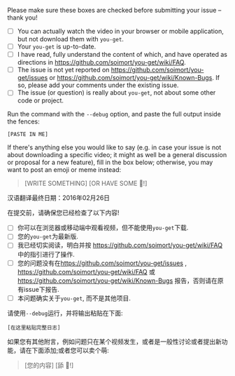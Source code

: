 Please make sure these boxes are checked before submitting your issue – thank you!

- [ ] You can actually watch the video in your browser or mobile application, but not download them with `you-get`.
- [ ] Your `you-get` is up-to-date.
- [ ] I have read, fully understand the content of which, and have operated as directions in  <https://github.com/soimort/you-get/wiki/FAQ>.
- [ ] The issue is not yet reported on <https://github.com/soimort/you-get/issues> or  <https://github.com/soimort/you-get/wiki/Known-Bugs>. If so, please add your comments under the existing issue.
- [ ] The issue (or question) is really about `you-get`, not about some other code or project.

Run the command with the `--debug` option, and paste the full output inside the fences:

```
[PASTE IN ME]
```

If there's anything else you would like to say (e.g. in case your issue is not about downloading a specific video; it might as well be a general discussion or proposal for a new feature), fill in the box below; otherwise, you may want to post an emoji or meme instead:

> [WRITE SOMETHING]
> [OR HAVE SOME :icecream:!]

汉语翻译最终日期：2016年02月26日

在提交前，请确保您已经检查了以下内容!

- [ ] 你可以在浏览器或移动端中观看视频，但不能使用`you-get`下载.
- [ ] 您的`you-get`为最新版.
- [ ] 我已经切实阅读，明白并按 <https://github.com/soimort/you-get/wiki/FAQ> 中的指引进行了操作.
- [ ] 您的问题没有在<https://github.com/soimort/you-get/issues> , <https://github.com/soimort/you-get/wiki/FAQ> 或 <https://github.com/soimort/you-get/wiki/Known-Bugs> 报告，否则请在原有issue下报告.
- [ ] 本问题确实关于`you-get`, 而不是其他项目.

请使用`--debug`运行，并将输出粘贴在下面:

```
[在这里粘贴完整日志]
```

如果您有其他附言，例如问题只在某个视频发生，或者是一般性讨论或者提出新功能，请在下面添加;或者您可以卖个萌:

> [您的内容]
> [舔 :icecream:!]
